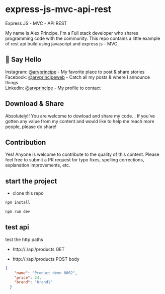 # express-js-mvc-api-rest
Express JS - MVC - API REST

My name is Alex Principe. I'm a Full stack developer who shares programming code with the community.
This repo contains a little example of rest api build using javascript and express js - MVC.

## 👋 Say Hello

Instagram: [@arvprincipe](https://www.instagram.com/arvprincipe/) - My favorite place to post & share stories<br>
Facebook: [@arvprincipeweb](https://www.facebook.com/arvprincipeweb) - Catch all my posts & where I announce things<br>
Linkedin: [@arvprincipe](https://www.linkedin.com/in/arvprincipe/) - My profile to contact<br>


## Download & Share

Absolutely!! You are welcome to dowload and share my code. . If you've gotten any value from my content and would like to help me reach more people, please do share!

## Contribution

Yes! Anyone is welcome to contribute to the quality of this content. Please feel free to submit a PR request for typo fixes, spelling corrections, explanation improvements, etc.


## start the project

- clone this repo
```bash
npm install
```

```bash
npm run dev
```
## test api

test the http paths
- http://<host>:<poort>/api/products  GET

- http://<host>:<poort>/api/products  POST
body
```json
{
    "name": "Product demo 0002",
    "price": 24,
    "brand": "brand1"
  }
```